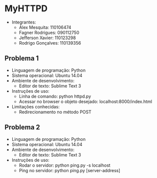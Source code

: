 # MyHTTPD
* Integrantes:
	- Álex Mesquita: 110106474
	- Fagner Rodrigues: 090112750
	- Jefferson Xavier: 110123298
	- Rodrigo Gonçalves: 110139356

## Problema 1
* Linguagem de programação: Python
* Sistema operacional: Ubuntu 14.04
* Ambiente de desenvolvimento:
	- Editor de texto: Sublime Text 3
* Instruções de uso:
	- Linha de comando: python httpd.py
	- Acessar no browser o objeto desejado: localhost:8000/index.html
* Limitações conhecidas:
	- Redirecionamento no método POST

## Problema 2
* Linguagem de programação: Python
* Sistema operacional: Ubuntu 14.04
* Ambiente de desenvolvimento:
	- Editor de texto: Sublime Text 3
* Instruções de uso:
	- Rodar o servidor: python ping.py -s localhost
	- Ping no servidor: python ping.py [server-address]
